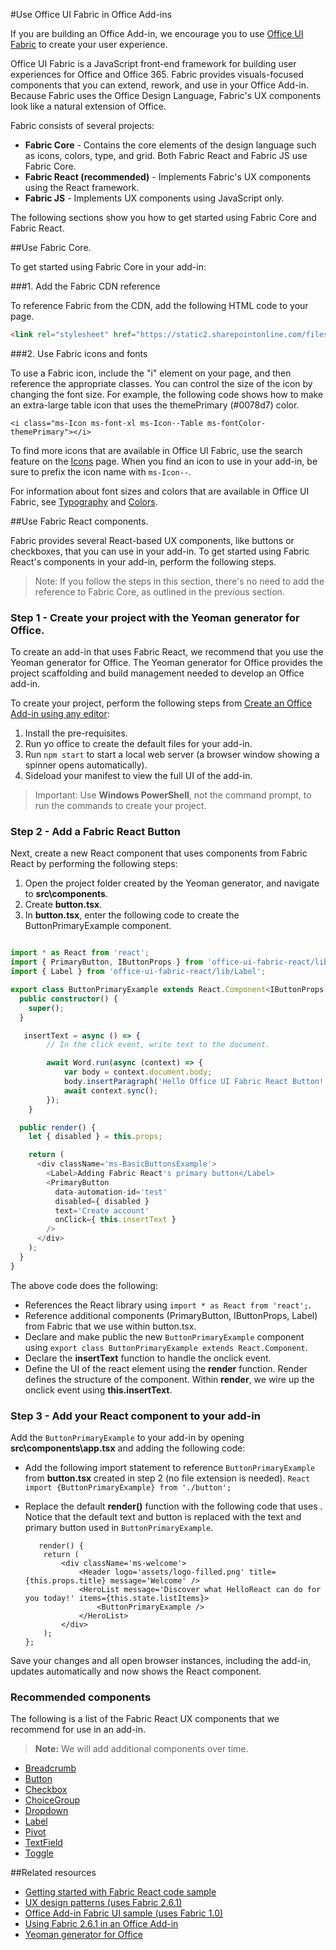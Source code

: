 #Use Office UI Fabric in Office Add-ins

If you are building an Office Add-in, we encourage you to use [Office UI Fabric](https://dev.office.com/fabric) to create your user experience. 

Office UI Fabric is a JavaScript front-end framework for building user experiences for Office and Office 365. Fabric provides visuals-focused components that you can extend, rework, and use in your Office Add-in. Because Fabric uses the Office Design Language, Fabric's UX components look like a natural extension of Office.

Fabric consists of several projects:

- **Fabric Core** - Contains the core elements of the design language such as icons, colors, type, and grid. Both Fabric React and Fabric JS use Fabric Core. 
- **Fabric React (recommended)** - Implements Fabric's UX components using the React framework.
- **Fabric JS** - Implements UX components using JavaScript only.  

The following sections show you how to get started using Fabric Core and Fabric React.

##Use Fabric Core.

To get started using Fabric Core in your add-in:

###1. Add the Fabric CDN reference 

To reference Fabric from the CDN, add the following HTML code to your page.

```HTML
<link rel="stylesheet" href="https://static2.sharepointonline.com/files/fabric/office-ui-fabric-js/1.4.0/css/fabric.min.css">
``` 

###2. Use Fabric icons and fonts 

To use a Fabric icon, include the "i" element on your page, and then reference the appropriate classes. You can control the size of the icon by changing the font size. For example, the following code shows how to make an extra-large table icon that uses the themePrimary (#0078d7) color. 
   
    <i class="ms-Icon ms-font-xl ms-Icon--Table ms-fontColor-themePrimary"></i>

To find more icons that are available in Office UI Fabric, use the search feature on the [Icons](https://dev.office.com/fabric#/styles/icons) page. When you find an icon to use in your add-in, be sure to prefix the icon name with `ms-Icon--`. 

For information about font sizes and colors that are available in Office UI Fabric, see [Typography](https://dev.office.com/fabric#/styles/typography) and [Colors](https://dev.office.com/fabric#/styles/colors).


##Use Fabric React components.

Fabric provides several React-based UX components, like buttons or checkboxes, that you can use in your add-in. To get started using Fabric React's components in your add-in, perform the following steps.

> Note: If you follow the steps in this section, there's no need to add the reference to Fabric Core, as outlined in the previous section.

### Step 1 - Create your project with the Yeoman generator for Office. 

To create an add-in that uses Fabric React, we recommend that you use the Yeoman generator for Office. The Yeoman generator for Office provides the project scaffolding and build management needed to develop an Office add-in. 

To create your project, perform the following steps from [Create an Office Add-in using any editor](https://dev.office.com/docs/add-ins/get-started/create-an-office-add-in-using-any-editor):

1. Install the pre-requisites.
2. Run yo office to create the default files for your add-in.
3. Run `npm start` to start a local web server (a browser window showing a spinner opens automatically). 
4. Sideload your manifest to view the full UI of the add-in.    

>Important: Use **Windows PowerShell**, not the command prompt, to run the commands to create your project. 

### Step 2 - Add a Fabric React Button

Next, create a new React component that uses components from Fabric React by performing the following steps:

1. Open the project folder created by the Yeoman generator, and navigate to **src\components**.
2. Create **button.tsx**.
3. In **button.tsx**, enter the following code to create the ButtonPrimaryExample component. 

```TypeScript

import * as React from 'react';
import { PrimaryButton, IButtonProps } from 'office-ui-fabric-react/lib/Button';
import { Label } from 'office-ui-fabric-react/lib/Label';

export class ButtonPrimaryExample extends React.Component<IButtonProps, {}> {
  public constructor() {
    super();
  }

   insertText = async () => {
        // In the click event, write text to the document. 

        await Word.run(async (context) => {
            var body = context.document.body;  
            body.insertParagraph('Hello Office UI Fabric React Button!', Word.InsertLocation.end);  
            await context.sync();
        });
    }

  public render() {
    let { disabled } = this.props;

    return (
      <div className='ms-BasicButtonsExample'>
        <Label>Adding Fabric React's primary button</Label>
        <PrimaryButton
          data-automation-id='test'
          disabled={ disabled }
          text='Create account'
          onClick={ this.insertText }
        />
      </div>
    );
  }
}

```

The above code does the following:

- References the React library using `import * as React from 'react';`.
- Reference additional components (PrimaryButton, IButtonProps, Label) from Fabric that we use within button.tsx. 
- Declare and make public the new `ButtonPrimaryExample` component using `export class ButtonPrimaryExample extends React.Component`. 
- Declare the **insertText** function to handle the onclick event. 
- Define the UI of the react element using the **render** function. Render defines the structure of the component. Within **render**, we wire up the onclick event using **this.insertText**.

### Step 3 - Add your React component to your add-in 

Add the `ButtonPrimaryExample` to your add-in by opening **src\components\app.tsx** and adding the following code: 

- Add the following import statement to reference `ButtonPrimaryExample` from **button.tsx** created in step 2 (no file extension is needed). 
	   	```React
			import {ButtonPrimaryExample} from './button';
		``` 
- Replace the default **render()** function with the following code that uses **<ButtonPrimaryExample />**. Notice that the default text and button is replaced with the text and primary button used in `ButtonPrimaryExample`.

	```React
	   render() {
        return (
            <div className='ms-welcome'>
                <Header logo='assets/logo-filled.png' title={this.props.title} message='Welcome' />
                <HeroList message='Discover what HelloReact can do for you today!' items={this.state.listItems}>                    
                    <ButtonPrimaryExample />
                </HeroList>
            </div>
        );
    };
	```

Save your changes and all open browser instances, including the add-in, updates automatically and now shows the React component.  
	
### Recommended components

The following is a list of the Fabric React UX components that we recommend for use in an add-in.  

> **Note:** We will add additional components over time. 

- [Breadcrumb](https://dev.office.com/docs/add-ins/design/add-in-design)
- [Button](https://dev.office.com/docs/add-ins/design/add-in-design) 
- [Checkbox](https://dev.office.com/docs/add-ins/design/add-in-design)
- [ChoiceGroup](https://dev.office.com/docs/add-ins/design/add-in-design)
- [Dropdown](https://dev.office.com/docs/add-ins/design/add-in-design)
- [Label](https://dev.office.com/docs/add-ins/design/add-in-design)
- [Pivot](https://dev.office.com/docs/add-ins/design/add-in-design)
- [TextField](https://dev.office.com/docs/add-ins/design/add-in-design)
- [Toggle](https://dev.office.com/docs/add-ins/design/add-in-design)

##Related resources

- [Getting started with Fabric React code sample]()
- [UX design patterns (uses Fabric 2.6.1)](https://github.com/OfficeDev/Office-Add-in-UX-Design-Patterns-Code) 
- [Office Add-in Fabric UI sample (uses Fabric 1.0)](https://github.com/OfficeDev/Office-Add-in-Fabric-UI-Sample) 
- [Using Fabric 2.6.1 in an Office Add-in](https://dev.office.com/docs/add-ins/design/ui-elements/using-office-ui-fabric)
- [Yeoman generator for Office](https://github.com/OfficeDev/generator-office)
 

